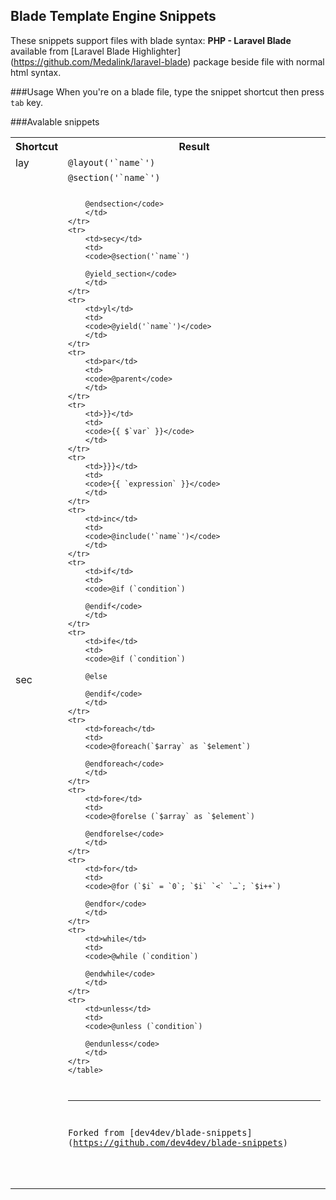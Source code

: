 ## Blade Template Engine Snippets

These snippets support files with blade syntax: **PHP - Laravel Blade** available from [Laravel Blade Highlighter] (https://github.com/Medalink/laravel-blade) package beside file with normal html syntax.

###Usage
When you're on a blade file, type the snippet shortcut then press `tab` key.

###Avalable snippets

<table>
	<tr>
		<th>Shortcut</th>
		<th>Result</th>
	</tr>
	<tr>
		<td>lay</td>
		<td>
		<code>@layout('`name`')</code>
		</td>
	</tr>
	<tr>
		<td>sec</td>
		<td>
		<code>@section('`name`') 

		@endsection</code>
		</td>
	</tr>
	<tr>
		<td>secy</td>
		<td>
		<code>@section('`name`')

		@yield_section</code>
		</td>
	</tr>
	<tr>
		<td>yl</td>
		<td>
		<code>@yield('`name`')</code>
		</td>
	</tr>
	<tr>
		<td>par</td>
		<td>
		<code>@parent</code>
		</td>
	</tr>
	<tr>
		<td>}}</td>
		<td>
		<code>{{ $`var` }}</code>
		</td>
	</tr>
	<tr>
		<td>}}}</td>
		<td>
		<code>{{ `expression` }}</code>
		</td>
	</tr>
	<tr>
		<td>inc</td>
		<td>
		<code>@include('`name`')</code>
		</td>
	</tr>
	<tr>
		<td>if</td>
		<td>
		<code>@if (`condition`) 

		@endif</code>
		</td>
	</tr>
	<tr>
		<td>ife</td>
		<td>
		<code>@if (`condition`) 

		@else 

		@endif</code>
		</td>
	</tr>
	<tr>
		<td>foreach</td>
		<td>
		<code>@foreach(`$array` as `$element`) 

		@endforeach</code>
		</td>
	</tr>
	<tr>
		<td>fore</td>
		<td>
		<code>@forelse (`$array` as `$element`) 

		@endforelse</code>
		</td>
	</tr>
	<tr>
		<td>for</td>
		<td>
		<code>@for (`$i` = `0`; `$i` `<` `…`; `$i++`) 

		@endfor</code>
		</td>
	</tr>
	<tr>
		<td>while</td>
		<td>
		<code>@while (`condition`) 

		@endwhile</code>
		</td>
	</tr>
	<tr>
		<td>unless</td>
		<td>
		<code>@unless (`condition`) 

		@endunless</code>
		</td>
	</tr>
	</table>


---
Forked from [dev4dev/blade-snippets] (https://github.com/dev4dev/blade-snippets)